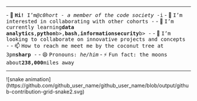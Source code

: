 <hr>
- 👋 <tt><b>Hi!</b> I’m<i>@c0hort - a member of the code society -</i>i</tt>
- 👀 <tt>I’m interested in collaborating with other cohorts -</tt>
- 🌱 <tt>I’m currently learning<b>data analytics</b>,<b>python</b>b>,<b>bash</b>,<b>information</b><b>security</b>b> -</tt>
- 💞️ <tt>I’m looking to collaborate on innovative projects and concepts -</tt>
- 📫 <tt>How to reach me meet me by the coconut tree at 3pm<b>sharp</b> -</tt> 
- 😄 <tt>Pronouns: <i>he/him</i></tt>
- ⚡ <tt>Fun fact: the moons about<b>238,000</b>miles away</tt>
<hr>
![snake animation](https://github.com/github_user_name/github_user_name/blob/output/github-contribution-grid-snake2.svg)



<!---
c0hort/c0hort is a ✨ special ✨ repository because its `README.md` (this file) appears on your GitHub profile.
You can click the Preview link to take a look at your changes.
--->
